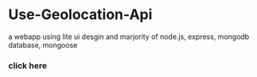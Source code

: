 # Use-Geolocation-Api

a webapp using lite ui desgin and marjority of node.js, express, mongodb database, mongoose

### click <a herf=""> here </a> 
